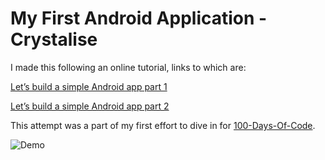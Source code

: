 # My First Android Application - Crystalise

I made this following an online tutorial, links to which are:

[Let’s build a simple Android app part 1](http://www.androidauthority.com/build-an-android-app-part-1-672979/)

[Let’s build a simple Android app part 2](http://www.androidauthority.com/build-an-android-app-part-2-676322/)

This attempt was a part of my first effort to dive in for [100-Days-Of-Code](https://github.com/Tanya16107/100-days-of-code).

![Demo](https://twitter.com/twitter/statuses/894600806346801152)
